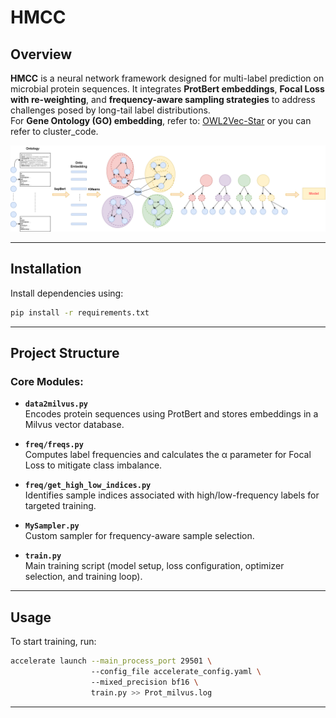 # HMCC  

## Overview  

**HMCC** is a neural network framework designed for multi-label prediction on microbial protein sequences. It integrates **ProtBert embeddings**, **Focal Loss with re-weighting**, and **frequency-aware sampling strategies** to address challenges posed by long-tail label distributions.  
For **Gene Ontology (GO) embedding**, refer to: [OWL2Vec-Star](https://github.com/KRR-Oxford/OWL2Vec-Star.git)  or you can refer to cluster_code.

![workflow](./image/workflow.png)

---

## Installation  

Install dependencies using:  

```bash  
pip install -r requirements.txt  
```  

---

## Project Structure  

### Core Modules:  

- **`data2milvus.py`**  
  Encodes protein sequences using ProtBert and stores embeddings in a Milvus vector database.  

- **`freq/freqs.py`**  
  Computes label frequencies and calculates the α parameter for Focal Loss to mitigate class imbalance.  

- **`freq/get_high_low_indices.py`**  
  Identifies sample indices associated with high/low-frequency labels for targeted training.  

- **`MySampler.py`**  
  Custom sampler for frequency-aware sample selection.  

- **`train.py`**  
  Main training script (model setup, loss configuration, optimizer selection, and training loop).  

---

## Usage  

To start training, run:  
```bash  
accelerate launch --main_process_port 29501 \  
                  --config_file accelerate_config.yaml \  
                  --mixed_precision bf16 \  
                  train.py >> Prot_milvus.log  
```  

---
